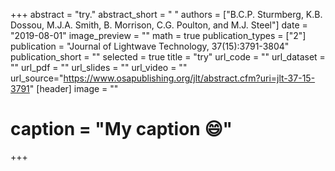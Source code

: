 +++
abstract = "try."
abstract_short = " "
authors = ["B.C.P. Sturmberg, K.B. Dossou, M.J.A. Smith, B. Morrison, C.G. Poulton, and M.J. Steel"]
date = "2019-08-01"
image_preview = ""
math = true
publication_types = ["2"]
publication = "Journal of Lightwave Technology, 37(15):3791-3804"
publication_short = ""
selected = true
title = "try"
url_code = ""
url_dataset = ""
url_pdf = ""
url_slides = ""
url_video = ""
url_source="https://www.osapublishing.org/jlt/abstract.cfm?uri=jlt-37-15-3791"
 [header]
 image = ""
# caption = "My caption :smile:"


+++
